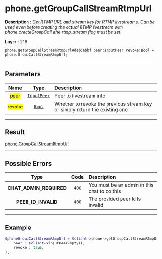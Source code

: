 # phone.getGroupCallStreamRtmpUrl

**Description** : *Get RTMP URL and stream key for RTMP livestreams\. Can be used even before creating the actual RTMP livestream with phone\.createGroupCall \(the rtmp\_stream flag must be set\)*

**Layer** : 216

```tl
phone.getGroupCallStreamRtmpUrl#deb3abbf peer:InputPeer revoke:Bool = phone.GroupCallStreamRtmpUrl;
```

---

## Parameters

| Name | Type | Description |
| :---: | :---: | :--- |
| <mark>peer</mark> | [`InputPeer`](type/InputPeer) | Peer to livestream into |
| <mark>revoke</mark> | [`Bool`](type/Bool) | Whether to revoke the previous stream key or simply return the existing one |

---

## Result

[phone.GroupCallStreamRtmpUrl](type/phone.GroupCallStreamRtmpUrl)

---

## Possible Errors

| Type | Code | Description |
| :---: | :---: | :--- |
| **CHAT_ADMIN_REQUIRED** | `400` | You must be an admin in this chat to do this |
| **PEER_ID_INVALID** | `400` | The provided peer id is invalid |

---

## Example

```php
$phoneGroupCallStreamRtmpUrl = $client->phone->getGroupCallStreamRtmpUrl(
	peer : $client->inputPeerEmpty(),
	revoke : true,
);
```